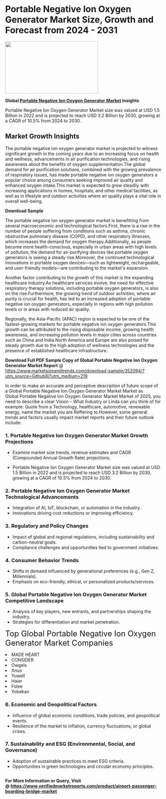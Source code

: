 <H1>Portable Negative Ion Oxygen Generator Market Size, Growth and Forecast from 2024 - 2031</H1><img class="aligncenter size-medium wp-image-584254" src="https://thirdeyenews.in/wp-content/uploads/2024/09/Global-Market-Research-300x168.jpeg" alt="" width="300" height="168" /><p><strong>Global&nbsp;<a href="https://www.marketsizeandtrends.com/download-sample/352094/?utm_source=Github8j?utm_medium=219">Portable Negative Ion Oxygen Generator Market</a> Insights</strong></p><p>Portable Negative Ion Oxygen Generator Market size was valued at USD 1.5 Billion in 2022 and is projected to reach USD 3.2 Billion by 2030, growing at a CAGR of 10.5% from 2024 to 2030.</p><p><h2>Market Growth Insights</h2> <p>The portable negative ion oxygen generator market is projected to witness significant growth in the coming years due to an increasing focus on health and wellness, advancements in air purification technologies, and rising awareness about the benefits of oxygen supplementation.The global demand for air purification solutions, combined with the growing prevalence of respiratory issues, has made portable negative ion oxygen generators a popular choice among consumers seeking improved air quality and enhanced oxygen intake.This market is expected to grow steadily with increasing applications in homes, hospitals, and other medical facilities, as well as in lifestyle and outdoor activities where air quality plays a vital role in overall well-being.</p> <p><strong>Download Sample</strong></p> <p>The portable negative ion oxygen generator market is benefitting from several macroeconomic and technological factors.First, there is a rise in the number of people suffering from conditions such as asthma, chronic obstructive pulmonary disease (COPD), and other respiratory illnesses, which increases the demand for oxygen therapy.Additionally, as people become more health-conscious, especially in urban areas with high levels of pollution, the demand for air-purifying devices like portable oxygen generators is seeing a steady rise.Moreover, the continued technological innovations in portable oxygen devices—such as lightweight, rechargeable, and user-friendly models—are contributing to the market's expansion.</p> <p>Another factor contributing to the growth of this market is the expanding healthcare industry.As healthcare services evolve, the need for effective respiratory therapy solutions, including portable oxygen generators, is also on the rise.Furthermore, the growing trend of outdoor activities, where air purity is crucial for health, has led to an increased adoption of portable negative ion oxygen generators, especially in regions with high pollution levels or in areas with reduced air quality.</p> <p>Regionally, the Asia-Pacific (APAC) region is expected to be one of the fastest-growing markets for portable negative ion oxygen generators.This growth can be attributed to the rising disposable income, growing health awareness, and increasing pollution levels in major cities across countries such as China and India.North America and Europe are also poised for steady growth due to the high adoption of wellness technologies and the presence of established healthcare infrastructure.</p> <p><span class=""><strong>Download Full PDF Sample Copy of Global Portable Negative Ion Oxygen Generator Market Report</strong> @ <a href="https://www.marketsizeandtrends.com/download-sample/352094/?utm_source=Github8j?utm_medium=219" target="_blank">https://www.marketsizeandtrends.com/download-sample/352094/?utm_source=Github8j?utm_medium=219</a></span></p><p>In order to make an accurate and perceptive description of future scope of a Global&nbsp;Portable Negative Ion Oxygen Generator Market Market as Global&nbsp;Portable Negative Ion Oxygen Generator Market Market of 2025, you need to describe a clear Vision &ndash; What Industry or Linda can you think of for example: Quote from a Technology, healthcare, automotive, renewable energy, name the market you are Reffering to.However, some general trends and factors usually impact market reports and their future outlook include:</p><h3>1.&nbsp;<strong>Portable Negative Ion Oxygen Generator Market Growth Projections</strong></h3><ul><li>Examine market size trends, revenue estimates and CAGR (Compounded Annual Growth Rate) projections.</li><li><p>Portable Negative Ion Oxygen Generator Market size was valued at USD 1.5 Billion in 2022 and is projected to reach USD 3.2 Billion by 2030, growing at a CAGR of 10.5% from 2024 to 2030.</p></li></ul><h3>2.&nbsp;<strong>Portable Negative Ion Oxygen Generator Market Technological Advancements</strong></h3><ul><li>Integration of AI, IoT, blockchain, or automation in the industry.</li><li>Innovations driving cost reductions or improving efficiency.</li></ul><h3>3.&nbsp;<strong>Regulatory and Policy Changes</strong></h3><ul><li>Impact of global and regional regulations, including sustainability and carbon-neutral goals.</li><li>Compliance challenges and opportunities tied to government initiatives.</li></ul><h3>4.&nbsp;<strong>Consumer Behavior Trends</strong></h3><ul><li>Shifts in demand influenced by generational preferences (e.g., Gen Z, Millennials).</li><li>Emphasis on eco-friendly, ethical, or personalized products/services.</li></ul><h3>5.&nbsp;<strong>Global Portable Negative Ion Oxygen Generator Market Competitive Landscape</strong></h3><ul><li>Analysis of key players, new entrants, and partnerships shaping the industry.</li><li>Strategies for differentiation and market penetration.</li></ul><p data-pm-slice="1 1 []"><span style="color: inherit; font-family: inherit; font-size: 25px;">Top Global Portable Negative Ion Oxygen Generator Market Companies</span></p><div class="" data-test-id=""><p><li>MADE HEART</li><li> CONSIDER</li><li> Owgels</li><li> Xnuo</li><li> Yuwell</li><li> Haier</li><li> Folee</li><li> Yobekan</li></p></div><h3>6.&nbsp;<strong>Economic and Geopolitical Factors</strong></h3><ul><li>Influence of global economic conditions, trade policies, and geopolitical events.</li><li>Resilience of the market to inflation, currency fluctuations, or global crises.</li></ul><h3>7.&nbsp;<strong>Sustainability and ESG (Environmental, Social, and Governance)</strong></h3><ul><li>Adoption of sustainable practices to meet ESG criteria.</li><li>Opportunities in green technologies and circular economy principles.</li></ul><h2><strong style="font-size: 14px;">For More Information or Query, Visit @&nbsp;</strong><a style="background-color: #ffffff; font-size: 14px;" href="https://www.marketsizeandtrends.com/report/portable-negative-ion-oxygen-generator-market/" target="_blank">https://www.verifiedmarketreports.com/product/airport-passenger-boarding-bridge-market</a></h2>